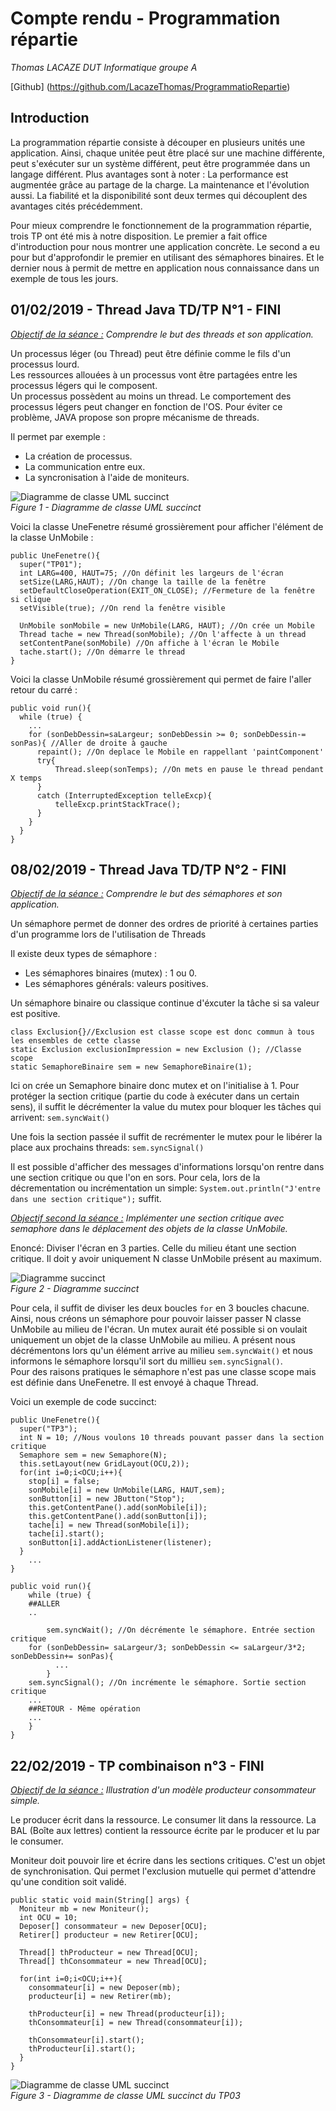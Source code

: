 # Compte rendu - Programmation répartie
*Thomas LACAZE DUT Informatique groupe A*

[Github] (https://github.com/LacazeThomas/ProgrammatioRepartie)

## __Introduction__

La programmation répartie consiste à découper en plusieurs unités une application. Ainsi, chaque unitée peut être placé sur une machine différente, peut s'exécuter sur un système différent, peut être programmée dans un langage différent. Plus avantages sont à noter : La performance est augmentée grâce au partage de la charge. La maintenance et l'évolution aussi. La fiabilité et la disponibilité sont deux termes qui découplent des avantages cités précédemment.

Pour mieux comprendre le fonctionnement de la programmation répartie, trois TP ont été mis à notre disposition. Le premier a fait office d'introduction pour nous montrer une application concrète. Le second a eu pour but d'approfondir le premier en utilisant des sémaphores binaires. Et le dernier nous à permit de mettre en application nous connaissance dans un exemple de tous les jours.

##  __01/02/2019 - Thread Java TD/TP N°1 - FINI__
<u>*Objectif de la séance :</u> Comprendre le but des threads et son application.*

Un processus léger (ou Thread) peut être définie comme le fils d'un processus lourd.  
Les ressources allouées à un processus vont être partagées entre les processus légers qui le composent.  
Un processus possèdent au moins un thread.
Le comportement des processus légers peut changer en fonction de l'OS. Pour éviter ce problème, JAVA propose son propre mécanisme de threads.  

Il permet par exemple : 
* La création de processus.
* La communication entre eux.
* La syncronisation à l'aide de moniteurs.
<div style="page-break-after: always;"></div>

![Diagramme de classe UML succinct](TP1_Mobile_src/uml.png)  
*Figure 1 - Diagramme de classe UML succinct*


Voici la classe UneFenetre résumé grossièrement pour afficher l'élément de la classe UnMobile :
``` 
public UneFenetre(){
  super("TP01");
  int LARG=400, HAUT=75; //On définit les largeurs de l'écran
  setSize(LARG,HAUT); //On change la taille de la fenêtre
  setDefaultCloseOperation(EXIT_ON_CLOSE); //Fermeture de la fenêtre si clique
  setVisible(true); //On rend la fenêtre visible

  UnMobile sonMobile = new UnMobile(LARG, HAUT); //On crée un Mobile
  Thread tache = new Thread(sonMobile); //On l'affecte à un thread
  setContentPane(sonMobile) //On affiche à l'écran le Mobile
  tache.start(); //On démarre le thread
}
```

Voici la classe UnMobile résumé grossièrement qui permet de faire l'aller retour du carré :

```
public void run(){	
  while (true) {
    ...
    for (sonDebDessin=saLargeur; sonDebDessin >= 0; sonDebDessin-= sonPas){ //Aller de droite à gauche
      repaint(); //On deplace le Mobile en rappellant 'paintComponent'
      try{
          Thread.sleep(sonTemps); //On mets en pause le thread pendant X temps
      }
      catch (InterruptedException telleExcp){
          telleExcp.printStackTrace();
      }
    }
  }
}
```

## __08/02/2019 - Thread Java TD/TP N°2 - FINI__

<u>*Objectif de la séance :</u> Comprendre le but des sémaphores et son application.*

Un sémaphore permet de donner des ordres de priorité à certaines parties d'un programme lors de l'utilisation de Threads

Il existe deux types de sémaphore : 
* Les sémaphores binaires (mutex) : 1 ou 0.
* Les sémaphores générals: valeurs positives.

Un sémaphore binaire ou classique continue d'éxcuter la tâche si sa valeur est positive.
```
class Exclusion{}//Exclusion est classe scope est donc commun à tous les ensembles de cette classe
static Exclusion exclusionImpression = new Exclusion (); //Classe scope 
static SemaphoreBinaire sem = new SemaphoreBinaire(1);
```
Ici on crée un Semaphore binaire donc mutex et on l'initialise à 1.
Pour protéger la section critique (partie du code à exécuter dans un certain sens), il suffit le décrémenter la value du mutex pour bloquer les tâches qui arrivent: `sem.syncWait()`

Une fois la section passée il suffit de recrémenter le mutex pour le libérer la place aux prochains threads: `sem.syncSignal()`

Il est possible d'afficher des messages d'informations lorsqu'on rentre dans une section critique ou que l'on en sors. Pour cela, lors de la décrementation ou incrémentation un simple:  `System.out.println("J'entre dans une section critique");` suffit.
    

<u>*Objectif second la séance :</u> Implémenter une section critique avec semaphore dans le déplacement des objets de la classe UnMobile.*

Enoncé: Diviser l'écran en 3 parties. Celle du milieu étant une section critique. Il doit y avoir uniquement N classe UnMobile présent au maximum.

![Diagramme succinct](TP1_Mobile_src/schema.png)  
*Figure 2 - Diagramme succinct*

Pour cela, il suffit de diviser les deux boucles `for` en 3 boucles chacune. Ainsi, nous créons un sémaphore pour pouvoir laisser passer N classe UnMobile au milieu de l'écran. Un mutex aurait été possible si on voulait uniquement un objet de la classe UnMobile au milieu. A présent nous décrémentons lors qu'un élément arrive au milieu `sem.syncWait()` et nous informons le sémaphore lorsqu'il sort du millieu `sem.syncSignal()`.  
Pour des raisons pratiques le sémaphore n'est pas une classe scope mais est définie dans UneFenetre. Il est envoyé à chaque Thread.
<div style="page-break-after: always;"></div>

Voici un exemple de code succinct: 
``` 
public UneFenetre(){
  super("TP3");
  int N = 10; //Nous voulons 10 threads pouvant passer dans la section critique
  Semaphore sem = new Semaphore(N);
  this.setLayout(new GridLayout(OCU,2));
  for(int i=0;i<OCU;i++){ 
    stop[i] = false;
    sonMobile[i] = new UnMobile(LARG, HAUT,sem);
    sonButton[i] = new JButton("Stop");
    this.getContentPane().add(sonMobile[i]);
    this.getContentPane().add(sonButton[i]);
    tache[i] = new Thread(sonMobile[i]);
    tache[i].start();
    sonButton[i].addActionListener(listener);
  }
    ...
}
```

``` 
public void run(){	
	while (true) {
    ##ALLER
    ..

		sem.syncWait(); //On décrémente le sémaphore. Entrée section critique	
    for (sonDebDessin= saLargeur/3; sonDebDessin <= saLargeur/3*2; sonDebDessin+= sonPas){
		  ...
		}	
    sem.syncSignal(); //On incrémente le sémaphore. Sortie section critique
    ...
    ##RETOUR - Même opération
    ...
	}
}
``` 

## __22/02/2019 - TP combinaison n°3 - FINI__ 

<u>*Objectif de la séance :</u> Illustration d'un modèle producteur consommateur simple.*  

Le producer écrit dans la ressource. Le consumer lit dans la ressource. La BAL (Boîte aux lettres) contient la ressource écrite par le producer et lu par le consumer.

Moniteur doit pouvoir lire et  écrire dans les sections critiques. C'est un objet de synchronisation. Qui permet l'exclusion mutuelle qui permet d'attendre qu'une condition soit validé.

    public static void main(String[] args) {
      Moniteur mb = new Moniteur();
      int OCU = 10;
      Deposer[] consommateur = new Deposer[OCU];
      Retirer[] producteur = new Retirer[OCU];

      Thread[] thProducteur = new Thread[OCU];
      Thread[] thConsommateur = new Thread[OCU];

      for(int i=0;i<OCU;i++){
        consommateur[i] = new Deposer(mb);
        producteur[i] = new Retirer(mb);

        thProducteur[i] = new Thread(producteur[i]);
        thConsommateur[i] = new Thread(consommateur[i]);
    
        thConsommateur[i].start();
        thProducteur[i].start();
      }
	}

![Diagramme de classe UML succinct](TP_03/UML.png)  
*Figure 3 - Diagramme de classe UML succinct du TP03*